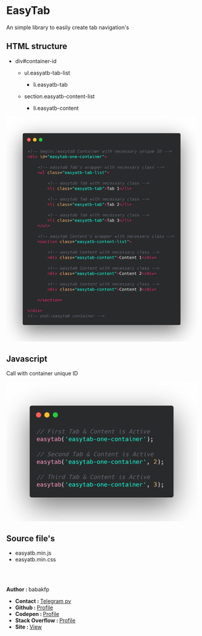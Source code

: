 <span style="display:none"># easy-tab</span>
# EasyTab
An simple library to easily create tab navigation's

<h2>HTML structure</h2>
<ul>
    <li>div#container-id</li>
    <ul>
        <li>ul.easyatb-tab-list</li>
        <ul>
            <li>li.easyatb-tab</li>
        </ul>
    </ul>
    <ul>
        <li>section.easyatb-content-list</li>
        <ul>
            <li>li.easyatb-content</li>
        </ul>
    </ul>
</ul>
<img src="https://github.com/babakfp/easy-tab/blob/master/demo/_/easytab-tab-navigation-library-html-structure.png">

<h2>Javascript</h2>
<p>Call with container unique ID<p>
<img src="https://github.com/babakfp/easy-tab/blob/master/demo/_/easytab-tab-navigation-library-javascript.png">

<h2>Source file's</h2>
<ul>
    <li>easyatb.min.js</li>
    <li>easyatb.min.css</li>
</ul>

<br>
<br>

<strong>Author : </strong>babakfp
<ul>
    <li><strong>Contact : </strong> <a href="https://t.me/babakfp">Telegram pv</a>
    <li><strong>Github : </strong> <a href="https://github.com/babakfp">Profile</a>
    <li><strong>Codepen : </strong> <a href="https://codepen.io/babakfp">Profile</a> 
    <li><strong>Stack Overflow : </strong> <a href="https://stackoverflow.com/users/10799492/babakfp">Profile</a> 
    <li><strong>Site : </strong> <a href="http://babakfp.ir">View</a> 
</ul>

